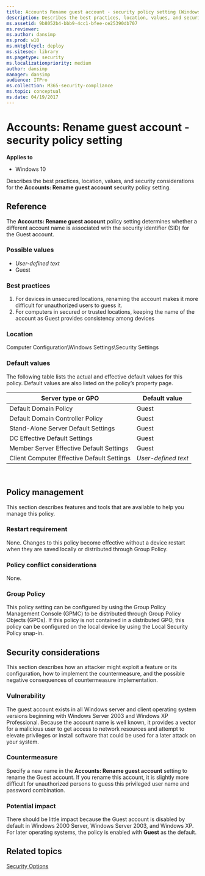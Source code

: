 ```yaml
---
title: Accounts Rename guest account - security policy setting (Windows 10)
description: Describes the best practices, location, values, and security considerations for the Accounts Rename guest account security policy setting.
ms.assetid: 9b8052b4-bbb9-4cc1-bfee-ce25390db707
ms.reviewer: 
ms.author: dansimp
ms.prod: w10
ms.mktglfcycl: deploy
ms.sitesec: library
ms.pagetype: security
ms.localizationpriority: medium
author: dansimp
manager: dansimp
audience: ITPro
ms.collection: M365-security-compliance
ms.topic: conceptual
ms.date: 04/19/2017
---
```


# Accounts: Rename guest account - security policy setting

**Applies to**
-   Windows 10

Describes the best practices, location, values, and security considerations for the **Accounts: Rename guest account** security policy setting.

## Reference

The **Accounts: Rename guest account** policy setting determines whether a different account name is associated with the security identifier (SID) for the Guest account.

### Possible values

-   *User-defined text*
-   Guest

### Best practices

1.  For devices in unsecured locations, renaming the account makes it more difficult for unauthorized users to guess it.
2.  For computers in secured or trusted locations, keeping the name of the account as Guest provides consistency among devices

### Location

Computer Configuration\\Windows Settings\\Security Settings

### Default values

The following table lists the actual and effective default values for this policy. Default values are also listed on the policy’s property page.

| Server type or GPO | Default value |
| - | - |
| Default Domain Policy | Guest |
| Default Domain Controller Policy | Guest |
| Stand-Alone Server Default Settings | Guest |
| DC Effective Default Settings | Guest |
| Member Server Effective Default Settings | Guest |
| Client Computer Effective Default Settings | *User-defined text* |
 
## Policy management

This section describes features and tools that are available to help you manage this policy.

### Restart requirement

None. Changes to this policy become effective without a device restart when they are saved locally or distributed through Group Policy.

### Policy conflict considerations

None.

### Group Policy

This policy setting can be configured by using the Group Policy Management Console (GPMC) to be distributed through Group Policy Objects (GPOs). If this policy is not contained in a distributed GPO, this policy can be configured on the local device by using the Local Security Policy snap-in.

## Security considerations

This section describes how an attacker might exploit a feature or its configuration, how to implement the countermeasure, and the possible negative consequences of countermeasure implementation.

### Vulnerability

The guest account exists in all Windows server and client operating system versions beginning with Windows Server 2003 and Windows XP Professional. Because the account name is well known, it provides a vector for a malicious user to get access to network resources and attempt to elevate privileges 
or install software that could be used for a later attack on your system.

### Countermeasure

Specify a new name in the **Accounts: Rename guest account** setting to rename the Guest account. If you rename this account, it is slightly more difficult for unauthorized persons to guess this privileged user name and password combination.

### Potential impact

There should be little impact because the Guest account is disabled by default in Windows 2000 Server, Windows Server 2003, and Windows XP. For later operating systems, the policy is enabled with **Guest** as the default.

## Related topics

[Security Options](security-options.md)
 
 
